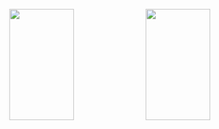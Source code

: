 <p>
  <img 
       width="48%" 
       min-width="420px" 
       height="200px" 
       align="left" 
       src="https://github.com/AllanDonato7/github-readme-stats"<p>
<p>
  <img 
       width="48%" 
       min-width="420px" 
       height="200px" 
       align="left" 
       src="Username = AllanDonato7 & show_icons = true"   

